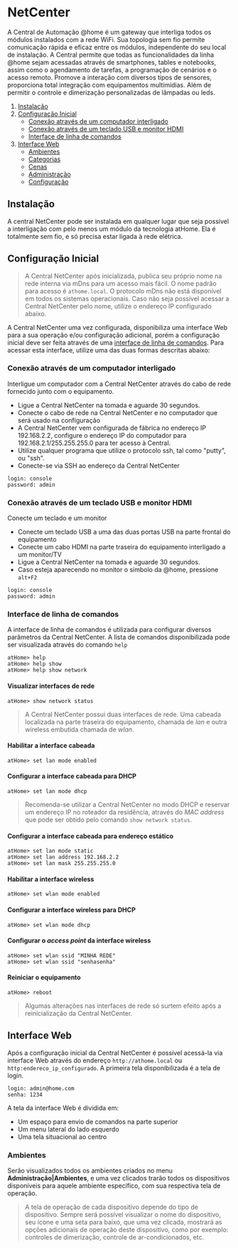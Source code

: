# NetCenter

A Central de Automação @home é um gateway que interliga todos os módulos instalados com a rede WiFi. Sua topologia sem fio permite comunicação rápida e eficaz entre os módulos, independente do seu local de instalação. A Central permite que todas as funcionalidades da linha @home sejam acessadas através de smartphones, tables e notebooks, assim como o agendamento de tarefas, a programação de cenários e o acesso remoto. 
Promove a interação com diversos tipos de sensores, proporciona total integração com equipamentos multimídias. Além de permitir o controle e dimerização personalizadas de lâmpadas ou leds.

1. [Instalação](#instalação)
2. [Configuração Inicial](#configuração)
   * [Conexão através de um computador interligado](#conexão-através-de-um-computador-interligado)
   * [Conexão através de um teclado USB e monitor HDMI](#conexão-através-de-um-teclado-usb-e-monitor-hdmi)
   * [Interface de linha de comandos](#interface-de-linha-de-comandos)
3. [Interface Web](#interface-web)
   * [Ambientes](#ambientes)
   * [Categorias](#categorias)
   * [Cenas](#cenas)
   * [Administração](#administração)
   * [Configuração](#configuração)

## Instalação

A central NetCenter pode ser instalada em qualquer lugar que seja possível a interligação com pelo menos
um módulo da tecnologia atHome. Ela é totalmente sem fio, e só precisa estar ligada à rede elétrica.

## Configuração Inicial

> A Central NetCenter após inicializada,  publica seu próprio nome na rede interna via mDns 
> para um acesso mais fácil. O nome padrão para acesso é ```athome.local```. O protocolo mDns não está
> disponível em todos os sistemas operacionais. Caso não seja possível acessar a Central NetCenter pelo
> nome, utilize o endereço IP configurado abaixo.

A Central NetCenter uma vez configurada, disponibiliza uma interface Web para a sua operação e/ou configuração
adicional, porém a configuração inicial deve ser feita através de uma 
[interface de linha de comandos](#interface-de-linha-de-comandos). Para acessar esta interface, utilize
uma das duas formas descritas abaixo:

### Conexão através de um computador interligado

Interligue um computador com a Central NetCenter através do cabo de rede fornecido
junto com o equipamento.

* Ligue a Central NetCenter na tomada e aguarde 30 segundos.
* Conecte o cabo de rede na Central NetCenter e no computador que será usado na configuração
* A Central NetCenter vem configurada de fábrica no endereço IP 192.168.2.2, configure o  endereço IP 
do computador para 192.168.2.1/255.255.255.0 para ter acesso à Central.
* Utilize qualquer programa que utilize o protocolo ssh, tal como "putty", ou "ssh".
* Conecte-se via SSH ao endereço da Central NetCenter

```
login: console
password: admin
```

### Conexão através de um teclado USB e monitor HDMI
Conecte um teclado e um monitor 

* Conecte um teclado USB a uma das duas portas USB na parte frontal do equipamento
* Conecte um cabo HDMI na parte traseira do equipamento interligado a um monitor/TV
* Ligue a Central NetCenter na tomada e aguarde 30 segundos.
* Caso esteja aparecendo no monitor o símbolo da @home, pressione ```alt+F2```

```
login: console
password: admin
```

### Interface de linha de comandos

A interface de linha de comandos é utilizada para configurar diversos parâmetros da Central NetCenter. 
A lista de comandos disponibilizada pode ser visualizada através do comando ```help```

```
atHome> help
atHome> help show
atHome> help show network
```
#### Visualizar interfaces de rede
```
atHome> show network status
```
>A Central NetCenter possui duas interfaces de rede. Uma cabeada localizada na parte traseira do equipamento,
>chamada de *lan* e outra wireless embutida chamada de *wlan*.

#### Habilitar a interface cabeada
```
atHome> set lan mode enabled
```
#### Configurar a interface cabeada para DHCP
```
atHome> set lan mode dhcp
```
>Recomenda-se utilizar a Central NetCenter no modo DHCP e reservar um endereço IP no roteador 
>da residência, através do *MAC address* que pode ser obtido pelo comando ```show network status```.

#### Configurar a interface cabeada para endereço estático
```
atHome> set lan mode static
atHome> set lan address 192.168.2.2
atHome> set lan mask 255.255.255.0
```
#### Habilitar a interface wireless
```
atHome> set wlan mode enabled
```
#### Configurar a interface wireless para DHCP
```
atHome> set wlan mode dhcp
```
#### Configurar o *access point* da interface wireless
```
atHome> set wlan ssid "MINHA REDE"
atHome> set wlan ssid "senhasenha"
```
#### Reiniciar o equipamento
```
atHome> reboot
```
>Algumas alterações nas interfaces de rede só surtem efeito após a reinicialização da Central NetCenter.

## Interface Web

Após a configuração inicial da Central NetCenter é possível acessá-la via interface Web através do
endereço ```http://athome.local``` ou ```http:endereco_ip_configurado```. A primeira tela disponibilizada
é a tela de login.
```
login: admin@home.com
senha: 1234
```
A tela da interface Web é dividida em:
* Um espaço para envio de comandos na parte superior
* Um menu lateral do lado esquerdo
* Uma tela situacional ao centro

### Ambientes
Serão visualizados todos os ambientes criados no menu **Administração|Ambientes**, e uma vez clicados 
trarão todos os dispositivos disponíveis para aquele ambiente específico, com sua respectiva tela de operação. 
>A tela de operação de cada dispositivo depende do tipo de dispositivo. Sempre será possível visualizar o nome do
>dispositivo, seu ícone e uma seta para baixo, que uma vez clicada, mostrará as opções adicionais de 
>operação deste dispositivo, como por exemplo: controles de dimerização, controle de ar-condicionados, etc.


